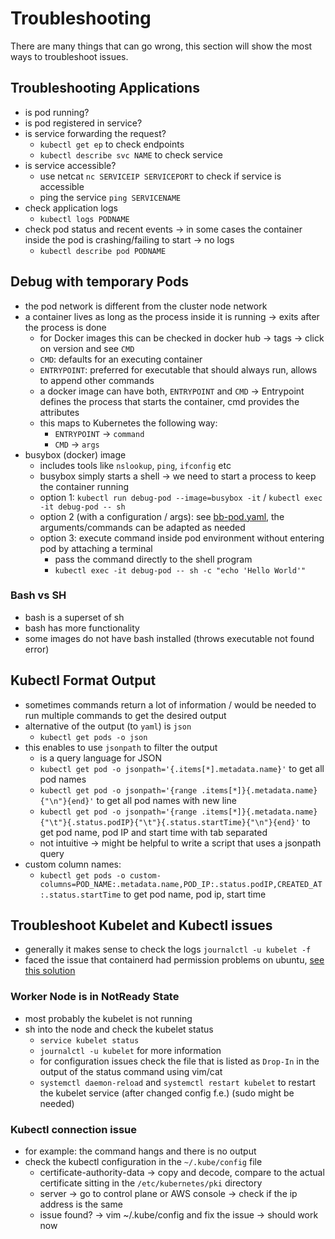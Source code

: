 # Troubleshooting
There are many things that can go wrong, this section will show the most ways to troubleshoot issues.

## Troubleshooting Applications
- is pod running?
- is pod registered in service?
- is service forwarding the request?
  - `kubectl get ep` to check endpoints
  - `kubectl describe svc NAME` to check service
- is service accessible?
  - use netcat `nc SERVICEIP SERVICEPORT` to check if service is accessible
  - ping the service `ping SERVICENAME`
- check application logs
  - `kubectl logs PODNAME`
- check pod status and recent events -> in some cases the container inside the pod is crashing/failing to start -> no logs
  - `kubectl describe pod PODNAME`

## Debug with temporary Pods
- the pod network is different from the cluster node network
- a container lives as long as the process inside it is running -> exits after the process is done
  - for Docker images this can be checked in docker hub -> tags -> click on version and see `CMD`
  - `CMD`: defaults for an executing container
  - `ENTRYPOINT`: preferred for executable that should always run, allows to append other commands
  - a docker image can have both, `ENTRYPOINT` and `CMD` -> Entrypoint defines the process that starts the container, cmd provides the attributes
  - this maps to Kubernetes the following way:
    - `ENTRYPOINT` -> `command`
    - `CMD` -> `args`
- busybox (docker) image
  - includes tools like `nslookup`, `ping`, `ifconfig` etc
  - busybox simply starts a shell -> we need to start a process to keep the container running
  - option 1: `kubectl run debug-pod --image=busybox -it` / `kubectl exec -it debug-pod -- sh`
  - option 2 (with a configuration / args): see [bb-pod.yaml](bb-pod.yaml), the arguments/commands can be adapted as needed
  - option 3: execute command inside pod environment without entering pod by attaching a terminal
    - pass the command directly to the shell program
    - `kubectl exec -it debug-pod -- sh -c "echo 'Hello World'"`

### Bash vs SH
- bash is a superset of sh
- bash has more functionality
- some images do not have bash installed (throws executable not found error)

## Kubectl Format Output
- sometimes commands return a lot of information / would be needed to run multiple commands to get the desired output
- alternative of the output (to `yaml`) is `json`
  - `kubectl get pods -o json`
- this enables to use `jsonpath` to filter the output
  - is a query language for JSON
  - `kubectl get pod -o jsonpath='{.items[*].metadata.name}'` to get all pod names
  - `kubectl get pod -o jsonpath='{range .items[*]}{.metadata.name}{"\n"}{end}'` to get all pod names with new line
  - `kubectl get pod -o jsonpath='{range .items[*]}{.metadata.name}{"\t"}{.status.podIP}{"\t"}{.status.startTime}{"\n"}{end}'` to get pod name, pod IP and start time with tab separated
  - not intuitive -> might be helpful to write a script that uses a jsonpath query
- custom column names:
  - `kubectl get pods -o custom-columns=POD_NAME:.metadata.name,POD_IP:.status.podIP,CREATED_AT:.status.startTime` to get pod name, pod ip, start time

## Troubleshoot Kubelet and Kubectl issues
- generally it makes sense to check the logs `journalctl -u kubelet -f`
- faced the issue that containerd had permission problems on ubuntu, [see this solution](https://www.reddit.com/r/kubernetes/comments/1byq52f/comment/lb7h1wc/?utm_source=share&utm_medium=web3x&utm_name=web3xcss&utm_term=1&utm_content=share_button)

### Worker Node is in NotReady State
- most probably the kubelet is not running
- sh into the node and check the kubelet status
  - `service kubelet status`
  - `journalctl -u kubelet` for more information
  - for configuration issues check the file that is listed as `Drop-In` in the output of the status command using vim/cat
  - `systemctl daemon-reload` and `systemctl restart kubelet` to restart the kubelet service (after changed config f.e.) (sudo might be needed)

### Kubectl connection issue
- for example: the command hangs and there is no output
- check the kubectl configuration in the `~/.kube/config` file
  - certificate-authority-data -> copy and decode, compare to the actual certificate sitting in the `/etc/kubernetes/pki` directory
  - server -> go to control plane or AWS console -> check if the ip address is the same
  - issue found? -> vim ~/.kube/config and fix the issue -> should work now
 
